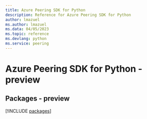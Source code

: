 ```yaml
---
title: Azure Peering SDK for Python
description: Reference for Azure Peering SDK for Python
author: lmazuel
ms.author: lmazuel
ms.data: 04/05/2023
ms.topic: reference
ms.devlang: python
ms.service: peering
---
```

# Azure Peering SDK for Python - preview
## Packages - preview
[!INCLUDE [packages](peering-index.md)]